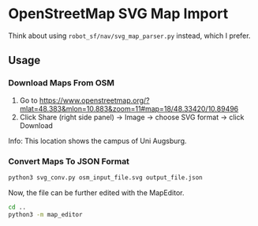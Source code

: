 
# OpenStreetMap SVG Map Import

Think about using `robot_sf/nav/svg_map_parser.py` instead, which I prefer.

## Usage

### Download Maps From OSM
1. Go to https://www.openstreetmap.org/?mlat=48.383&mlon=10.883&zoom=11#map=18/48.33420/10.89496
2. Click Share (right side panel) -> Image -> choose SVG format -> click Download

Info: This location shows the campus of Uni Augsburg.

### Convert Maps To JSON Format

```sh
python3 svg_conv.py osm_input_file.svg output_file.json
```

Now, the file can be further edited with the MapEditor.

```sh
cd ..
python3 -m map_editor
```
